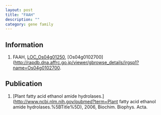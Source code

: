 ```yaml
---
layout: post
title: "FAAH"
description: ""
category: gene family
---
```


## Information
1. FAAH, [LOC_Os04g01250](http://rice.plantbiology.msu.edu/cgi-bin/ORF_infopage.cgi?orf=LOC_Os04g01250), [Os04g0102700](http://rapdb.dna.affrc.go.jp/viewer/gbrowse_details/irgsp1?name=Os04g0102700.

## Publication
1. [Plant fatty acid ethanol amide hydrolases.](http://www.ncbi.nlm.nih.gov/pubmed?term=Plant fatty acid ethanol amide hydrolases.%5BTitle%5D), 2006, Biochim. Biophys. Acta.


